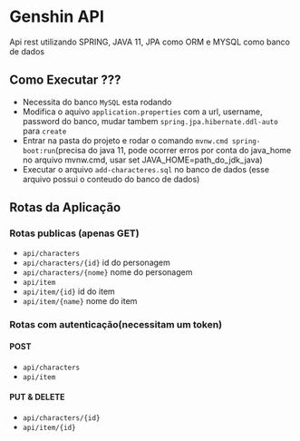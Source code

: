 # Genshin API

Api rest utilizando SPRING, JAVA 11, JPA como ORM e MYSQL como banco de dados
## Como Executar ???
- Necessita do banco `MySQL` esta rodando
- Modifica o aquivo `application.properties` com a url, username, password do banco,
  mudar tambem `spring.jpa.hibernate.ddl-auto` para `create`
- Entrar na pasta do projeto  e rodar o comando `mvnw.cmd spring-boot:run`(precisa do java 11, pode ocorrer erros por conta do java_home no arquivo mvnw.cmd, usar set JAVA_HOME=path_do_jdk_java)
- Executar o arquivo `add-characteres.sql` no banco de dados (esse arquivo possui o conteudo do banco de dados)

## Rotas da Aplicação
### Rotas publicas (apenas GET)

- `api/characters`
- `api/characters/{id}` id do personagem
- `api/characters/{nome}` nome do personagem
- `api/item`
- `api/item/{id}` id do item
- `api/item/{name}` nome do item


### Rotas com autenticação(necessitam um token)

#### POST

- `api/characters`
- `api/item`

#### PUT & DELETE

- `api/characters/{id}`
- `api/item/{id}`